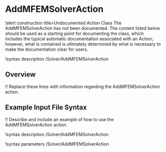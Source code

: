 # AddMFEMSolverAction

!alert construction title=Undocumented Action Class
The AddMFEMSolverAction has not been documented. The content listed below should be used as a starting point for
documenting the class, which includes the typical automatic documentation associated with an Action;
however, what is contained is ultimately determined by what is necessary to make the documentation
clear for users.

!syntax description /Solver/AddMFEMSolverAction

## Overview

!! Replace these lines with information regarding the AddMFEMSolverAction action.

## Example Input File Syntax

!! Describe and include an example of how to use the AddMFEMSolverAction action.

!syntax description /Solver/AddMFEMSolverAction

!syntax parameters /Solver/AddMFEMSolverAction

